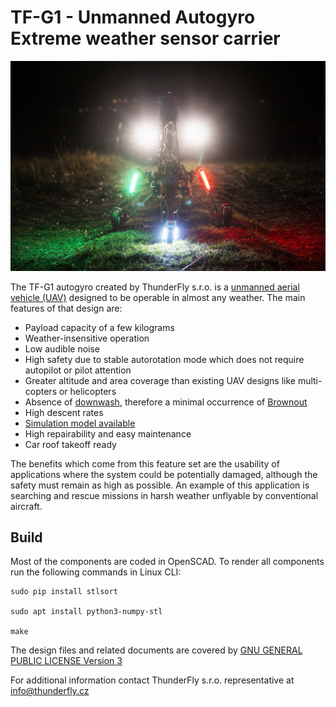 # TF-G1 - Unmanned Autogyro Extreme weather sensor carrier  

![TF-G1 front view in night](./docs/img/TF-G1_night_front.jpg)

The TF-G1 autogyro created by ThunderFly s.r.o. is a [unmanned aerial vehicle (UAV)](https://en.wikipedia.org/wiki/Unmanned_aerial_vehicle) designed to be operable in almost any weather.
The main features of that design are:

  * Payload capacity of a few kilograms
  * Weather-insensitive operation
  * Low audible noise
  * High safety due to stable autorotation mode which does not require autopilot or pilot attention
  * Greater altitude and area coverage than existing UAV designs  like multi-copters or helicopters
  * Absence of [downwash](https://en.wikipedia.org/wiki/Downwash), therefore a minimal occurrence of [Brownout](https://en.wikipedia.org/wiki/Brownout_(aeronautics))
  * High descent rates
  * [Simulation model available](https://github.com/ThunderFly-aerospace/FlightGear-TF-G1)
  * High repairability and easy maintenance
  * Car roof takeoff ready

The benefits which come from this feature set are the usability of applications where the system could be potentially damaged, although the safety must remain as high as possible.  An example of this application is searching and rescue missions in harsh weather unflyable by conventional aircraft.


## Build

Most of the components are coded in OpenSCAD. To render all components run the following commands in Linux CLI:

    sudo pip install stlsort

    sudo apt install python3-numpy-stl

    make

The design files and related documents are covered by [GNU GENERAL PUBLIC LICENSE Version 3](https://www.gnu.org/licenses/gpl-3.0.en.html)

For additional information contact ThunderFly s.r.o. representative at info@thunderfly.cz
